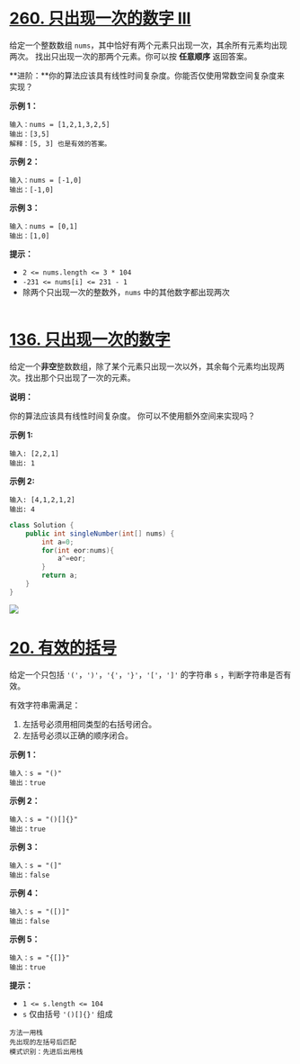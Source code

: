 # [260. 只出现一次的数字 III](https://leetcode.cn/problems/single-number-iii/)

给定一个整数数组 `nums`，其中恰好有两个元素只出现一次，其余所有元素均出现两次。 找出只出现一次的那两个元素。你可以按 **任意顺序** 返回答案。

 

**进阶：**你的算法应该具有线性时间复杂度。你能否仅使用常数空间复杂度来实现？

 

**示例 1：**

```
输入：nums = [1,2,1,3,2,5]
输出：[3,5]
解释：[5, 3] 也是有效的答案。
```

**示例 2：**

```
输入：nums = [-1,0]
输出：[-1,0]
```

**示例 3：**

```
输入：nums = [0,1]
输出：[1,0]
```

**提示：**

- `2 <= nums.length <= 3 * 104`
- `-231 <= nums[i] <= 231 - 1`
- 除两个只出现一次的整数外，`nums` 中的其他数字都出现两次

~~~java

~~~

# [136. 只出现一次的数字](https://leetcode.cn/problems/single-number/)

给定一个**非空**整数数组，除了某个元素只出现一次以外，其余每个元素均出现两次。找出那个只出现了一次的元素。

**说明：**

你的算法应该具有线性时间复杂度。 你可以不使用额外空间来实现吗？

**示例 1:**

```
输入: [2,2,1]
输出: 1
```

**示例 2:**

```
输入: [4,1,2,1,2]
输出: 4
```

~~~java
class Solution {
    public int singleNumber(int[] nums) {
        int a=0;
        for(int eor:nums){
            a^=eor;
        }
        return a;
    }
}
~~~

![](https://pic.imgdb.cn/item/62c987c3f54cd3f937185fcf.jpg)

# [20. 有效的括号](https://leetcode.cn/problems/valid-parentheses/)

给定一个只包括 `'('`，`')'`，`'{'`，`'}'`，`'['`，`']'` 的字符串 `s` ，判断字符串是否有效。

有效字符串需满足：

1. 左括号必须用相同类型的右括号闭合。
2. 左括号必须以正确的顺序闭合。

 

**示例 1：**

```
输入：s = "()"
输出：true
```

**示例 2：**

```
输入：s = "()[]{}"
输出：true
```

**示例 3：**

```
输入：s = "(]"
输出：false
```

**示例 4：**

```
输入：s = "([)]"
输出：false
```

**示例 5：**

```
输入：s = "{[]}"
输出：true
```

 

**提示：**

- `1 <= s.length <= 104`
- `s` 仅由括号 `'()[]{}'` 组成

~~~~
方法一用栈
先出现的左括号后匹配
模式识别：先进后出用栈
~~~~

~~~java

~~~

